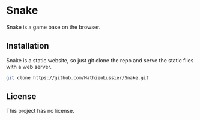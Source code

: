 # Snake

Snake is a game base on the browser.

## Installation

Snake is a static website, so just git clone the repo and serve the static files with a web server.

```bash
git clone https://github.com/MathieuLussier/Snake.git
```

## License
This project has no license.